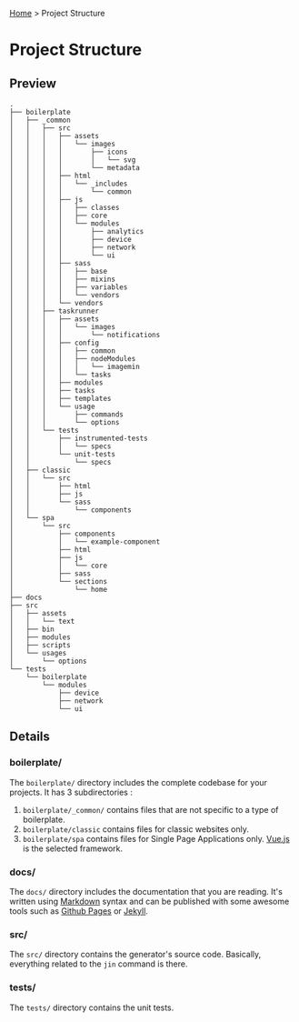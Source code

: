 [Github Pages]:   https://pages.github.com
[Home]:           index.md
[Jekyll]:         http://jekyllrb.com
[Markdown]:       https://en.wikipedia.org/wiki/Markdown
[Vue.js]:         https://vuejs.org

[Home] > Project Structure

# Project Structure

## Preview

```
.
├── boilerplate
│   ├── _common
│   │   ├── src
│   │   │   ├── assets
│   │   │   │   └── images
│   │   │   │       ├── icons
│   │   │   │       │   └── svg
│   │   │   │       └── metadata
│   │   │   ├── html
│   │   │   │   └── _includes
│   │   │   │       └── common
│   │   │   ├── js
│   │   │   │   ├── classes
│   │   │   │   ├── core
│   │   │   │   └── modules
│   │   │   │       ├── analytics
│   │   │   │       ├── device
│   │   │   │       ├── network
│   │   │   │       └── ui
│   │   │   ├── sass
│   │   │   │   ├── base
│   │   │   │   ├── mixins
│   │   │   │   ├── variables
│   │   │   │   └── vendors
│   │   │   └── vendors
│   │   ├── taskrunner
│   │   │   ├── assets
│   │   │   │   └── images
│   │   │   │       └── notifications
│   │   │   ├── config
│   │   │   │   ├── common
│   │   │   │   ├── nodeModules
│   │   │   │   │   └── imagemin
│   │   │   │   └── tasks
│   │   │   ├── modules
│   │   │   ├── tasks
│   │   │   ├── templates
│   │   │   └── usage
│   │   │       ├── commands
│   │   │       └── options
│   │   └── tests
│   │       ├── instrumented-tests
│   │       │   └── specs
│   │       └── unit-tests
│   │           └── specs
│   ├── classic
│   │   └── src
│   │       ├── html
│   │       ├── js
│   │       └── sass
│   │           └── components
│   └── spa
│       └── src
│           ├── components
│           │   └── example-component
│           ├── html
│           ├── js
│           │   └── core
│           ├── sass
│           └── sections
│               └── home
├── docs
├── src
│   ├── assets
│   │   └── text
│   ├── bin
│   ├── modules
│   ├── scripts
│   └── usages
│       └── options
└── tests
    └── boilerplate
        └── modules
            ├── device
            ├── network
            └── ui
```

## Details

### boilerplate/

The `boilerplate/` directory includes the complete codebase for your projects. It has 3 subdirectories :

1. `boilerplate/_common/` contains files that are not specific to a type of boilerplate.
2. `boilerplate/classic` contains files for classic websites only.
3. `boilerplate/spa` contains files for Single Page Applications only. [Vue.js] is the selected framework.

### docs/

The `docs/` directory includes the documentation that you are reading. It's written using [Markdown] syntax and can be published with some awesome tools such as [Github Pages] or [Jekyll].

### src/

The `src/` directory contains the generator's source code. Basically, everything related to the `jin` command is there.

### tests/

The `tests/` directory contains the unit tests.
